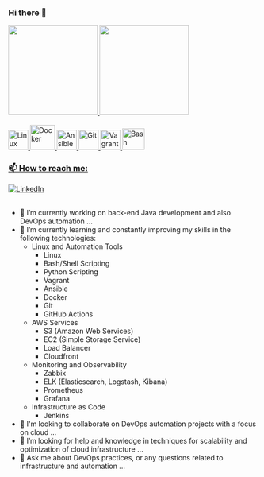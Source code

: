 ### Hi there 👋

<div>
  <a href="https://github.com/joaojf" target="_blank">
  <img height="180em" src="https://github-readme-stats.vercel.app/api?username=joaojf&show_icons=true&theme=transparent&rank_icon=github"/>
  <img height="180em" src="https://github-readme-stats.vercel.app/api/top-langs/?username=joaojf&size_weight=0&count_weight=1&layout=compact"/>
</div>
<br>
<div>
  <img src="https://cdn.jsdelivr.net/gh/devicons/devicon/icons/linux/linux-original.svg" alt="Linux" width="40" height="40">
  <img src="https://cdn.jsdelivr.net/gh/devicons/devicon/icons/docker/docker-original.svg" alt="Docker" width="50" height="50">
  <img src="https://cdn.jsdelivr.net/gh/devicons/devicon/icons/ansible/ansible-original.svg" alt="Ansible" width="40" height="40">
  <img src="https://cdn.jsdelivr.net/gh/devicons/devicon/icons/git/git-original.svg" alt="Git" width="40" height="40">
  <img src="https://cdn.jsdelivr.net/gh/devicons/devicon/icons/vagrant/vagrant-original.svg" alt="Vagrant" width="40" height="40">
  <img src="https://cdn.jsdelivr.net/gh/devicons/devicon/icons/bash/bash-original.svg" alt="Bash" width="45" height="43">
</div>
  
  ### 📫 How to reach me:
<div>
 <a href="https://www.linkedin.com/in/jfjoaoferreira/" target="_blank" rel="noopener noreferrer">
   <img src="https://img.shields.io/badge/LinkedIn-0077B5?style=for-the-badge&logo=linkedin&logoColor=white" alt="LinkedIn">
 </a>
</div>
<br>

- 🔭 I’m currently working on back-end Java development and also DevOps automation ...
- 🌱 I’m currently learning and constantly improving my skills in the following technologies:
  - Linux and Automation Tools
    - Linux
    - Bash/Shell Scripting
    - Python Scripting
    - Vagrant
    - Ansible
    - Docker
    - Git
    - GitHub Actions
  - AWS Services
    - S3 (Amazon Web Services)
    - EC2 (Simple Storage Service)
    - Load Balancer
    - Cloudfront
  - Monitoring and Observability
    - Zabbix
    - ELK (Elasticsearch, Logstash, Kibana)
    - Prometheus
    - Grafana
  - Infrastructure as Code
    - Jenkins
- 👯 I'm looking to collaborate on DevOps automation projects with a focus on cloud ...
- 🤔 I’m looking for help and knowledge in techniques for scalability and optimization of cloud infrastructure ...
- 💬 Ask me about DevOps practices, or any questions related to infrastructure and automation ...
